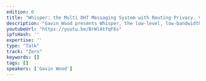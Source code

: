 ```yaml
---
edition: 0
title: "Whisper: the Multi DHT Messaging System with Routing Privacy. Vision & Roadmap."
description: "Gavin Wood presents Whisper, the low-level, low-bandwidth, dark p2p messaging protocol. Whisper (codename) is a multi DHT messaging system with routing privacy that acts as a companion protocol to the Ethereum next-generation blockchain."
youtubeUrl: "https://youtu.be/BrWlAtfqF6s"
ipfsHash: ''
expertise: ''
type: "Talk"
track: "Zero"
keywords: []
tags: []
speakers: ['Gavin Wood']
---
```

